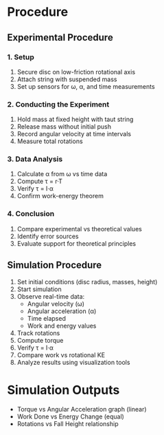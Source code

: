 # Procedure

## Experimental Procedure

### 1. Setup
1. Secure disc on low-friction rotational axis
2. Attach string with suspended mass
3. Set up sensors for ω, α, and time measurements

### 2. Conducting the Experiment
1. Hold mass at fixed height with taut string
2. Release mass without initial push
3. Record angular velocity at time intervals
4. Measure total rotations

### 3. Data Analysis
1. Calculate α from ω vs time data
2. Compute τ = r·T
3. Verify τ = I·α
4. Confirm work-energy theorem

### 4. Conclusion
1. Compare experimental vs theoretical values
2. Identify error sources
3. Evaluate support for theoretical principles

## Simulation Procedure

1. Set initial conditions (disc radius, masses, height)
2. Start simulation
3. Observe real-time data:
   - Angular velocity (ω)
   - Angular acceleration (α)
   - Time elapsed
   - Work and energy values
4. Track rotations
5. Compute torque
6. Verify τ = I·α
7. Compare work vs rotational KE
8. Analyze results using visualization tools

# Simulation Outputs
- Torque vs Angular Acceleration graph (linear)
- Work Done vs Energy Change (equal)
- Rotations vs Fall Height relationship
